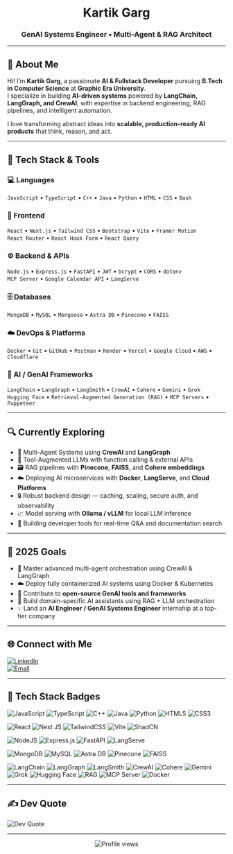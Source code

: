 <div align="center">

# Kartik Garg  
### GenAI Systems Engineer • Multi-Agent & RAG Architect

</div>

---

## 🚀 About Me

Hi! I’m **Kartik Garg**, a passionate **AI & Fullstack Developer** pursuing **B.Tech in Computer Science** at **Graphic Era University**.  
I specialize in building **AI-driven systems** powered by **LangChain, LangGraph, and CrewAI**, with expertise in backend engineering, RAG pipelines, and intelligent automation.

I love transforming abstract ideas into **scalable, production-ready AI products** that think, reason, and act.

---

## 🧠 Tech Stack & Tools

### 💻 Languages  
`JavaScript` • `TypeScript` • `C++` • `Java` • `Python` • `HTML` • `CSS` • `Bash`

### 🎨 Frontend  
`React` • `Next.js` • `Tailwind CSS` • `Bootstrap` • `Vite` • `Framer Motion`  
`React Router` • `React Hook Form` • `React Query`

### ⚙️ Backend & APIs  
`Node.js` • `Express.js` • `FastAPI` • `JWT` • `bcrypt` • `CORS` • `dotenv`  
`MCP Server` • `Google Calendar API` • `LangServe`

### 🗄 Databases  
`MongoDB` • `MySQL` • `Mongoose` • `Astra DB` • `Pinecone` • `FAISS`

### ☁️ DevOps & Platforms  
`Docker` • `Git` • `GitHub` • `Postman` • `Render` • `Vercel` • `Google Cloud` • `AWS` • `Cloudflare`

### 🧩 AI / GenAI Frameworks  
`LangChain` • `LangGraph` • `LangSmith` • `CrewAI` • `Cohere` • `Gemini` • `Grok`  
`Hugging Face` • `Retrieval-Augmented Generation (RAG)` • `MCP Servers` • `Puppeteer`

---

## 🔍 Currently Exploring

- 🧠 Multi-Agent Systems using **CrewAI** and **LangGraph**  
- 🧰 Tool-Augmented LLMs with function calling & external APIs  
- 🗃 RAG pipelines with **Pinecone**, **FAISS**, and **Cohere embeddings**  
- ☁️ Deploying AI microservices with **Docker**, **LangServe**, and **Cloud Platforms**  
- 🔒 Robust backend design — caching, scaling, secure auth, and observability  
- 📈 Model serving with **Ollama / vLLM** for local LLM inference  
- 💬 Building developer tools for real-time Q&A and documentation search  

---

## 🎯 2025 Goals

- 🧩 Master advanced multi-agent orchestration using CrewAI & LangGraph  
- ☁️ Deploy fully containerized AI systems using Docker & Kubernetes  
- 🤝 Contribute to **open-source GenAI tools and frameworks**  
- 🧠 Build domain-specific AI assistants using RAG + LLM orchestration  
- 💡 Land an **AI Engineer / GenAI Systems Engineer** internship at a top-tier company  

---

## 🌐 Connect with Me

[![LinkedIn](https://img.shields.io/badge/LinkedIn-0077B5?style=for-the-badge&logo=linkedin&logoColor=white)](https://www.linkedin.com/in/kartik-garg-23a995282/)  
[![Email](https://img.shields.io/badge/Email-D14836?style=for-the-badge&logo=gmail&logoColor=white)](mailto:kartikamitgarg2005@gmail.com)

---

## 🧰 Tech Stack Badges

![JavaScript](https://img.shields.io/badge/javascript-%23323330.svg?style=for-the-badge&logo=javascript&logoColor=%23F7DF1E)
![TypeScript](https://img.shields.io/badge/typescript-%23007ACC.svg?style=for-the-badge&logo=typescript&logoColor=white)
![C++](https://img.shields.io/badge/c++-%2300599C.svg?style=for-the-badge&logo=c%2B%2B&logoColor=white)
![Java](https://img.shields.io/badge/java-%23ED8B00.svg?style=for-the-badge&logo=openjdk&logoColor=white)
![Python](https://img.shields.io/badge/python-3776AB.svg?style=for-the-badge&logo=python&logoColor=white)
![HTML5](https://img.shields.io/badge/html5-%23E34F26.svg?style=for-the-badge&logo=html5&logoColor=white)
![CSS3](https://img.shields.io/badge/css3-%231572B6.svg?style=for-the-badge&logo=css3&logoColor=white)

![React](https://img.shields.io/badge/react-%2320232a.svg?style=for-the-badge&logo=react&logoColor=%2361DAFB)
![Next JS](https://img.shields.io/badge/Next-black?style=for-the-badge&logo=next.js&logoColor=white)
![TailwindCSS](https://img.shields.io/badge/tailwindcss-%2338B2AC.svg?style=for-the-badge&logo=tailwind-css&logoColor=white)
![Vite](https://img.shields.io/badge/vite-%23646CFF.svg?style=for-the-badge&logo=vite&logoColor=white)
![ShadCN](https://img.shields.io/badge/ShadCN-UI-%23121011.svg?style=for-the-badge&logo=shadcnui&logoColor=white)

![NodeJS](https://img.shields.io/badge/node.js-6DA55F?style=for-the-badge&logo=node.js&logoColor=white)
![Express.js](https://img.shields.io/badge/express.js-%23404d59.svg?style=for-the-badge&logo=express&logoColor=%2361DAFB)
![FastAPI](https://img.shields.io/badge/FastAPI-009688?style=for-the-badge&logo=fastapi&logoColor=white)
![LangServe](https://img.shields.io/badge/LangServe-FF6B6B?style=for-the-badge&logo=openai&logoColor=white)

![MongoDB](https://img.shields.io/badge/MongoDB-%234ea94b.svg?style=for-the-badge&logo=mongodb&logoColor=white)
![MySQL](https://img.shields.io/badge/mysql-4479A1.svg?style=for-the-badge&logo=mysql&logoColor=white)
![Astra DB](https://img.shields.io/badge/AstraDB-2D3748?style=for-the-badge&logo=datastax&logoColor=white)
![Pinecone](https://img.shields.io/badge/Pinecone-00B8D9?style=for-the-badge&logo=pinecone&logoColor=white)
![FAISS](https://img.shields.io/badge/FAISS-0052CC?style=for-the-badge&logo=facebook&logoColor=white)

![LangChain](https://img.shields.io/badge/LangChain-1E90FF?style=for-the-badge&logo=langchain&logoColor=white)
![LangGraph](https://img.shields.io/badge/LangGraph-6C63FF?style=for-the-badge&logo=graph&logoColor=white)
![LangSmith](https://img.shields.io/badge/LangSmith-181717?style=for-the-badge&logo=openai&logoColor=white)
![CrewAI](https://img.shields.io/badge/CrewAI-7C3AED?style=for-the-badge&logo=crewai&logoColor=white)
![Cohere](https://img.shields.io/badge/Cohere-3b82f6?style=for-the-badge&logo=cohere&logoColor=white)
![Gemini](https://img.shields.io/badge/Gemini-8E75B2?style=for-the-badge&logo=google&logoColor=white)
![Grok](https://img.shields.io/badge/Grok-FF5733?style=for-the-badge&logo=x&logoColor=white)
![Hugging Face](https://img.shields.io/badge/HuggingFace-FFD21E?style=for-the-badge&logo=huggingface&logoColor=black)
![RAG](https://img.shields.io/badge/RAG-VectorSearch-blueviolet?style=for-the-badge&logo=openai&logoColor=white)
![MCP Server](https://img.shields.io/badge/MCP-Server-orange?style=for-the-badge&logo=serverless&logoColor=white)
![Docker](https://img.shields.io/badge/Docker-0db7ed?style=for-the-badge&logo=docker&logoColor=white)

---

## ✍️ Dev Quote

![Dev Quote](https://quotes-github-readme.vercel.app/api?type=horizontal&theme=radical)

---

<div align="center">

![Profile views](https://komarev.com/ghpvc/?username=kartikgarg-dev&label=%20Profile%20Views&color=blueviolet&style=for-the-badge)

</div>

<!-- Crafted by Kartik Garg • Enhanced with GPT-5 -->
